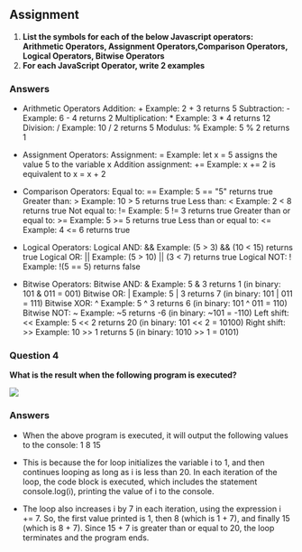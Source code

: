 ## Assignment
1.  **List the symbols for each of the below Javascript operators: Arithmetic Operators, Assignment Operators,Comparison Operators, Logical Operators, Bitwise Operators**
2. **For each JavaScript Operator, write 2 examples**

### Answers
* Arithmetic Operators
Addition: +
Example: 2 + 3 returns 5
Subtraction: -
Example: 6 - 4 returns 2
Multiplication: *
Example: 3 * 4 returns 12
Division: /
Example: 10 / 2 returns 5
Modulus: %
Example: 5 % 2 returns 1

* Assignment Operators:
Assignment: =
Example: let x = 5 assigns the value 5 to the variable x
Addition assignment: +=
Example: x += 2 is equivalent to x = x + 2

* Comparison Operators:
Equal to: ==
Example: 5 == "5" returns true
Greater than: >
Example: 10 > 5 returns true
Less than: <
Example: 2 < 8 returns true
Not equal to: !=
Example: 5 != 3 returns true
Greater than or equal to: >=
Example: 5 >= 5 returns true
Less than or equal to: <=
Example: 4 <= 6 returns true

* Logical Operators:
Logical AND: &&
Example: (5 > 3) && (10 < 15) returns true
Logical OR: ||
Example: (5 > 10) || (3 < 7) returns true
Logical NOT: !
Example: !(5 == 5) returns false

* Bitwise Operators:
Bitwise AND: &
Example: 5 & 3 returns 1 (in binary: 101 & 011 = 001)
Bitwise OR: |
Example: 5 | 3 returns 7 (in binary: 101 | 011 = 111)
Bitwise XOR: ^
Example: 5 ^ 3 returns 6 (in binary: 101 ^ 011 = 110)
Bitwise NOT: ~
Example: ~5 returns -6 (in binary: ~101 = -110)
Left shift: <<
Example: 5 << 2 returns 20 (in binary: 101 << 2 = 10100)
Right shift: >>
Example: 10 >> 1 returns 5 (in binary: 1010 >> 1 = 0101)

### Question 4
**What is the result when the following program is executed?**

![](/assets/images/operators.jpg)

### Answers
*   When the above program is executed, it will output the following values to the console:
 1
 8
 15
*   This is because the for loop initializes the variable i to 1, and then continues looping as long as i is less than 20. In each iteration of the loop, the code block is executed, which includes the statement console.log(i), printing the value of i to the console.

*   The loop also increases i by 7 in each iteration, using the expression i += 7. So, the first value printed is 1, then 8 (which is 1 + 7), and finally 15 (which is 8 + 7). Since 15 + 7 is greater than or equal to 20, the loop terminates and the program ends.